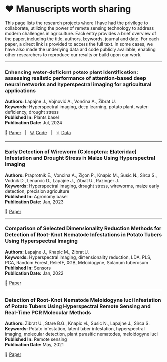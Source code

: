 # ❤️ Manuscripts worth sharing

This page lists the research projects where I have had the privilege to collaborate, utilizing the power of remote sensing technology to address modern challenges in agriculture. Each entry provides a brief overview of the paper, including the title, authors, keywords, journal and date. For each paper, a direct link is provided to access the full text. In some cases, we have also made the underlying data and code publicly available, enabling other researchers to reproduce our results or build upon our work. 

---

<!-- ### Title of a paper

**Authors:** Author1, Author2, Author3 \
**Keywords:** Keyword1, Keyword2, Keyword3 \
**Published In:** Journal or Conference Name \
**Publication Date:** Month, Year 

📄 [Paper](link-to-paper) &nbsp; | &nbsp; 💻 [Code](link-to-code) &nbsp; | &nbsp; 📊 [Data](link-to-data) 

---

-->

### Enhancing water-deficient potato plant identification: assessing realistic performance of attention-based deep neural networks and hyperspectral imaging for agricultural applications

**Authors:** Lapajne J., Vojnović A., Vončina A., Žibrat U. \
**Keywords:** Hyperspectral imaging, deep learning, potato plant, water-deficiency, drought stress \
**Published In:** Plants basel \
**Publication Date:** Jul, 2024

📄 [Paper](https://www.mdpi.com/2223-7747/13/14/1918) &nbsp; | &nbsp; 💻 [Code](https://github.com/Manuscripts-code/Potato-plants-drought--plants-2024) &nbsp; | &nbsp; 📊 [Data](https://zenodo.org/records/7936850) 

--- 

### Early Detection of Wireworm (Coleoptera: Elateridae) Infestation and Drought Stress in Maize Using Hyperspectral Imaging

**Authors:** Praprotnik E., Voncina A., Zigon P., Knapic M., Susic N., Sirca S., Vodnik D., Lenarcic D., Lapajne J., Zibrat U., Razinger J. \
**Keywords:** Hyperspectral imaging, drought stress, wireworms, maize early detection, precision agriculture \
**Published In:** Agronomy basel \
**Publication Date:** Jan, 2023 

📄 [Paper](https://www.mdpi.com/2073-4395/13/1/178) 

---

### Comparison of Selected Dimensionality Reduction Methods for Detection of Root-Knot Nematode Infestations in Potato Tubers Using Hyperspectral Imaging

**Authors:** Lapajne J., Knapic M., Zibrat U. \
**Keywords:** Hyperspectral imaging, dimensionality reduction, LDA, PLS, PCA, Random Forest, ReliefF, XGB, Meloidogyne, Solanum tuberosum \
**Published In:** Sensors \
**Publication Date:** Jan, 2022 

📄 [Paper](https://www.mdpi.com/1424-8220/22/1/367) 

---

### Detection of Root-Knot Nematode Meloidogyne luci Infestation of Potato Tubers Using Hyperspectral Remote Sensing and Real-Time PCR Molecular Methods

**Authors:** Zibrat U., Stare B.G., Knapic M., Susic N., Lapajne J., Sirca S. \
**Keywords:** Potato infestation, latent tuber infestation, hyperspectral imaging, molecular detection, plant parasitic nematodes, meloidogyne luci \
**Published In:** Remote sensing \
**Publication Date:** May, 2021 

📄 [Paper](https://www.mdpi.com/2072-4292/13/10/1996) 




<!-- 

---

### Title of a paper

**Authors:** Author1, Author2, Author3 \
**Keywords:** Keyword1, Keyword2, Keyword3 \
**Published In:** Journal or Conference Name \
**Publication Date:** Month, Year 

📄 [Paper](link-to-paper) &nbsp; | &nbsp; 💻 [Code](link-to-code) &nbsp; | &nbsp; 📊 [Data](link-to-data) 

-->

